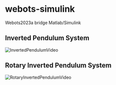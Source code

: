 # webots-simulink
Webots2023a bridge Matlab/Simulink

## Inverted Pendulum System

![InvertedPendulumVideo](./docs//assets/videos/inverted_pendulum/inverted_pendulum.gif)

## Rotary Inverted Pendulum System

![RotaryInvertedPendulumVideo](./docs//assets/videos/rotary_inverted_pendulum/video1.gif)

